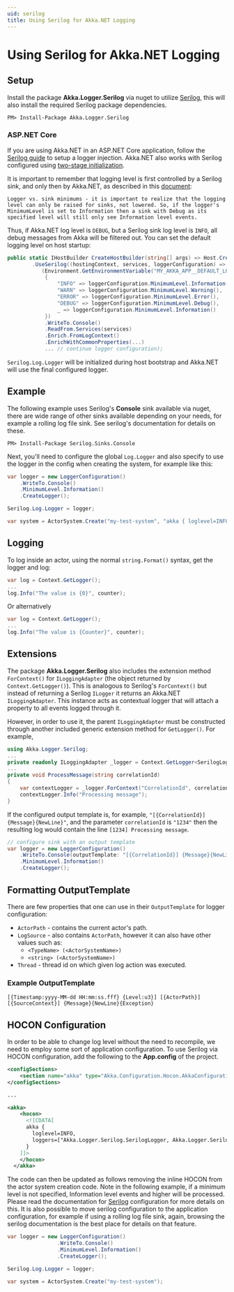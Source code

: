 ```yaml
---
uid: serilog
title: Using Serilog for Akka.NET Logging
---
```


# Using Serilog for Akka.NET Logging

## Setup

Install the package __Akka.Logger.Serilog__ via nuget to utilize
[Serilog](https://serilog.net/), this will also install the required Serilog package dependencies.

```console
PM> Install-Package Akka.Logger.Serilog
```

### ASP.NET Core

If you are using Akka.NET in an ASP.NET Core application, follow the [Serilog guide](https://github.com/serilog/serilog-aspnetcore) to setup a logger injection. Akka.NET also works with Serilog configured using [two-stage initialization](https://github.com/serilog/serilog-aspnetcore#two-stage-initialization).

It is important to remember that logging level is first controlled by a Serilog sink, and only then by Akka.NET, as described in this [document](https://github.com/serilog/serilog/wiki/Configuration-Basics):

```text
Logger vs. sink minimums - it is important to realize that the logging level can only be raised for sinks, not lowered. So, if the logger's MinimumLevel is set to Information then a sink with Debug as its specified level will still only see Information level events.
```

Thus, if Akka.NET log level is `DEBUG`, but a Serilog sink log level is `INFO`, all debug messages from Akka will be filtered out. You can set the default logging level on host startup:

```csharp
public static IHostBuilder CreateHostBuilder(string[] args) => Host.CreateDefaultBuilder(args)
        .UseSerilog((hostingContext, services, loggerConfiguration) => 
           (Environment.GetEnvironmentVariable("MY_AKKA_APP__DEFAULT_LOG_LEVEL") switch
            {
                "INFO" => loggerConfiguration.MinimumLevel.Information(),
                "WARN" => loggerConfiguration.MinimumLevel.Warning(),
                "ERROR" => loggerConfiguration.MinimumLevel.Error(),
                "DEBUG" => loggerConfiguration.MinimumLevel.Debug(),
                _ => loggerConfiguration.MinimumLevel.Information()
            })
            .WriteTo.Console()
            .ReadFrom.Services(services)
            .Enrich.FromLogContext()
            .EnrichWithCommonProperties(...)
            ... // continue logger configuration);
```

`Serilog.Log.Logger` will be initialized during host bootstrap and Akka.NET will use the final configured logger.

## Example

The following example uses Serilog's __Console__ sink available via nuget, there are wide range of other sinks available depending on your needs, for example a rolling log file sink.  See serilog's documentation for details on these.

```console
PM> Install-Package Serilog.Sinks.Console
```

Next, you'll need to configure the global `Log.Logger` and also specify to use
the logger in the config when creating the system, for example like this:

```csharp
var logger = new LoggerConfiguration()
    .WriteTo.Console()
    .MinimumLevel.Information()
    .CreateLogger();

Serilog.Log.Logger = logger;

var system = ActorSystem.Create("my-test-system", "akka { loglevel=INFO,  loggers=[\"Akka.Logger.Serilog.SerilogLogger, Akka.Logger.Serilog\"]}");
```

## Logging

To log inside an actor, using the normal `string.Format()` syntax, get the
logger and log:

```csharp
var log = Context.GetLogger();
...
log.Info("The value is {0}", counter);
```

Or alternatively

```csharp
var log = Context.GetLogger();
...
log.Info("The value is {Counter}", counter);
```

## Extensions

The package __Akka.Logger.Serilog__ also includes the extension method `ForContext()` for `ILoggingAdapter` (the object returned by `Context.GetLogger()`). This is analogous to Serilog's `ForContext()` but instead of returning a Serilog `ILogger` it returns an Akka.NET `ILoggingAdapter`. This instance acts as contextual logger that will attach a property to all events logged through it.

However, in order to use it, the parent `ILoggingAdapter` must be constructed through another included generic extension method for `GetLogger()`. For example,

```csharp
using Akka.Logger.Serilog;
...
private readonly ILoggingAdapter _logger = Context.GetLogger<SerilogLoggingAdapter>();
...
private void ProcessMessage(string correlationId)
{
    var contextLogger = _logger.ForContext("CorrelationId", correlationId);
    contextLogger.Info("Processing message");
}
```

If the configured output template is, for example, `"[{CorrelationId}] {Message}{NewLine}"`, and the parameter `correlationId` is `"1234"` then the resulting log would contain the line `[1234] Processing message`.

```csharp
// configure sink with an output template
var logger = new LoggerConfiguration()
    .WriteTo.Console(outputTemplate: "[{CorrelationId}] {Message}{NewLine}")
    .MinimumLevel.Information()
    .CreateLogger();
```

## Formatting OutputTemplate

There are few properties that one can use in their `OutputTemplate` for logger configuration:

* `ActorPath` - contains the current actor's path.
* `LogSource` - also contains `ActorPath`, however it can also have other values such as:
  * `<TypeName> (<ActorSystemName>)`
  * `<string> (<ActorSystemName>)`
* `Thread` - thread id on which given log action was executed.

### Example OutputTemplate

```console
[{Timestamp:yyyy-MM-dd HH:mm:ss.fff} {Level:u3}] [{ActorPath}] [{SourceContext}] {Message}{NewLine}{Exception}
```

## HOCON Configuration

In order to be able to change log level without the need to recompile, we need to employ some sort of application configuration.  To use Serilog via HOCON configuration, add the following to the __App.config__ of the project.

```xml
<configSections>    
    <section name="akka" type="Akka.Configuration.Hocon.AkkaConfigurationSection, Akka" />
</configSections>

...

<akka>
    <hocon>
      <![CDATA[
      akka { 
        loglevel=INFO,
        loggers=["Akka.Logger.Serilog.SerilogLogger, Akka.Logger.Serilog"]
      }
    ]]>
    </hocon>
  </akka>

```

The code can then be updated as follows removing the inline HOCON from the actor system creation code.  Note in the following example, if a minimum level is not specified, Information level events and higher will be processed.  Please read the documentation for [Serilog](https://serilog.net/) configuration for more details on this.  It is also possible to move serilog configuration to the application configuration, for example if using a rolling log file sink, again, browsing the serilog documentation is the best place for details on that feature.  

```csharp
var logger = new LoggerConfiguration()
                .WriteTo.Console()
                .MinimumLevel.Information()
                .CreateLogger();

Serilog.Log.Logger = logger;

var system = ActorSystem.Create("my-test-system");
```
